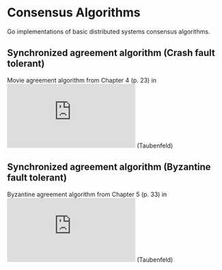 # Consensus Algorithms
Go implementations of basic distributed systems consensus algorithms.

## Synchronized agreement algorithm (Crash fault tolerant)
Movie agreement algorithm from Chapter 4 (p. 23) in ![Distributed Computing Pearls](http://www.faculty.idc.ac.il/gadi/DCPbook.htm) (Taubenfeld)

## Synchronized agreement algorithm (Byzantine fault tolerant)
Byzantine agreement algorithm from Chapter 5 (p. 33) in ![Distributed Computing Pearls](http://www.faculty.idc.ac.il/gadi/DCPbook.htm) (Taubenfeld)
